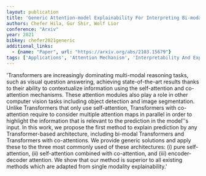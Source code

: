 ```yaml
---
layout: publication
title: 'Generic Attention-model Explainability For Interpreting Bi-modal And Encoder-decoder Transformers'
authors: Chefer Hila, Gur Shir, Wolf Lior
conference: "Arxiv"
year: 2021
bibkey: chefer2021generic
additional_links:
  - {name: "Paper", url: "https://arxiv.org/abs/2103.15679"}
tags: ['Applications', 'Attention Mechanism', 'Interpretability And Explainability', 'Model Architecture', 'Pretraining Methods', 'Transformer']
---
```

'Transformers are increasingly dominating multi-modal reasoning tasks, such as visual question answering, achieving state-of-the-art results thanks to their ability to contextualize information using the self-attention and co-attention mechanisms. These attention modules also play a role in other computer vision tasks including object detection and image segmentation. Unlike Transformers that only use self-attention, Transformers with co-attention require to consider multiple attention maps in parallel in order to highlight the information that is relevant to the prediction in the model''s input. In this work, we propose the first method to explain prediction by any Transformer-based architecture, including bi-modal Transformers and Transformers with co-attentions. We provide generic solutions and apply these to the three most commonly used of these architectures: (i) pure self-attention, (ii) self-attention combined with co-attention, and (iii) encoder-decoder attention. We show that our method is superior to all existing methods which are adapted from single modality explainability.'
